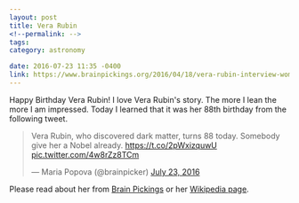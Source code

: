 ```yaml
---
layout: post
title: Vera Rubin
<!--permalink: -->
tags: 
category: astronomy

date: 2016-07-23 11:35 -0400
link: https://www.brainpickings.org/2016/04/18/vera-rubin-interview-women-in-science/
---
```


Happy Birthday Vera Rubin! I love Vera Rubin's story. The more I lean the more I am impressed. Today I learned that it was her 88th birthday from the following tweet. 

<blockquote class="twitter-tweet" data-lang="en"><p lang="en" dir="ltr">Vera Rubin, who discovered dark matter, turns 88 today. Somebody give her a Nobel already. <a href="https://t.co/2pWxizquwU">https://t.co/2pWxizquwU</a> <a href="https://t.co/4w8rZz8TCm">pic.twitter.com/4w8rZz8TCm</a></p>&mdash; Maria Popova (@brainpicker) <a href="https://twitter.com/brainpicker/status/756828822738235392">July 23, 2016</a></blockquote> <script async src="//platform.twitter.com/widgets.js" charset="utf-8"></script>

Please read about her from [Brain Pickings](https://www.brainpickings.org/2016/04/18/vera-rubin-interview-women-in-science/) or her [Wikipedia page](https://en.wikipedia.org/wiki/Vera_Rubin).